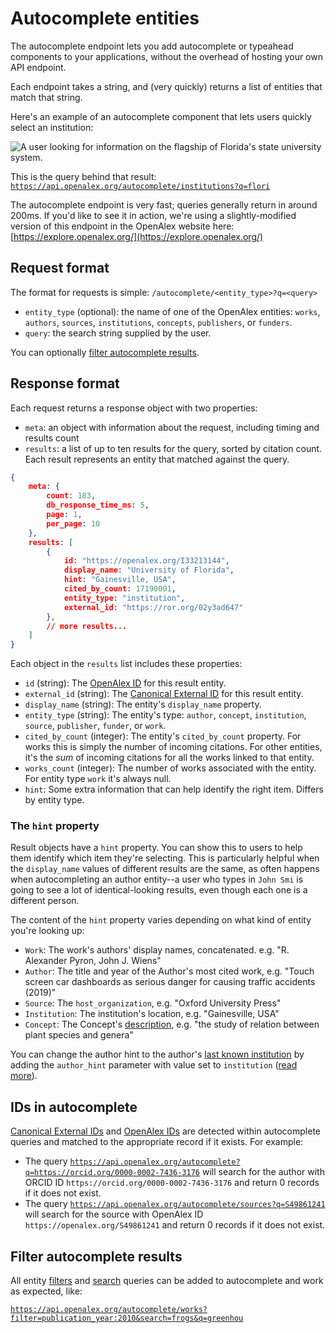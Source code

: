 # Autocomplete entities

The autocomplete endpoint lets you add autocomplete or typeahead components to your applications, without the overhead of hosting your own API endpoint.

Each endpoint takes a string, and (very quickly) returns a list of entities that match that string.

Here's an example of an autocomplete component that lets users quickly select an institution:

![A user looking for information on the flagship of Florida's state university system.](https://i.imgur.com/f8yyWCd.png)

This is the query behind that result: [`https://api.openalex.org/autocomplete/institutions?q=flori`](https://api.openalex.org/autocomplete/institutions?q=flori)

The autocomplete endpoint is very fast; queries generally return in around 200ms. If you'd like to see it in action, we're using a slightly-modified version of this endpoint in the OpenAlex website here: [https://explore.openalex.org/](https://explore.openalex.org/)

## Request format

The format for requests is simple: `/autocomplete/<entity_type>?q=<query>`

* `entity_type` (optional): the name of one of the OpenAlex entities: `works`, `authors`, `sources`, `institutions`, `concepts`, `publishers`, or `funders`.
* `query`: the search string supplied by the user.

You can optionally [filter autocomplete results](autocomplete-entities.md#filter-autocomplete-results).

## Response format

Each request returns a response object with two properties:

* `meta`: an object with information about the request, including timing and results count
* `results`: a list of up to ten results for the query, sorted by citation count. Each result represents an entity that matched against the query.

```json
{
    meta: {
        count: 183,
        db_response_time_ms: 5,
        page: 1,
        per_page: 10
    },
    results: [
        {
            id: "https://openalex.org/I33213144",
            display_name: "University of Florida",
            hint: "Gainesville, USA",
            cited_by_count: 17190001,
            entity_type: "institution",
            external_id: "https://ror.org/02y3ad647"
        },
        // more results...
    ]
}
```

Each object in the `results` list includes these properties:

* `id` (string): The [OpenAlex ID](../get-single-entities/#the-openalex-id) for this result entity.
* `external_id` (string): The [Canonical External ID](../get-single-entities/#canonical-external-ids) for this result entity.
* `display_name` (string): The entity's `display_name` property.
* `entity_type` (string): The entity's type: `author`, `concept`, `institution`, `source`, `publisher`, `funder`, or `work`.
* `cited_by_count` (integer): The entity's `cited_by_count` property. For works this is simply the number of incoming citations. For other entities, it's the _sum_ of incoming citations for all the works linked to that entity.
* `works_count` (integer): The number of works associated with the entity. For entity type `work` it's always null.
* `hint`: Some extra information that can help identify the right item. Differs by entity type.

### The `hint` property

Result objects have a `hint` property. You can show this to users to help them identify which item they're selecting. This is particularly helpful when the `display_name` values of different results are the same, as often happens when autocompleting an author entity--a user who types in `John Smi` is going to see a lot of identical-looking results, even though each one is a different person.

The content of the `hint` property varies depending on what kind of entity you're looking up:

* `Work`: The work's authors' display names, concatenated. e.g. "R. Alexander Pyron, John J. Wiens"
* `Author`: The title and year of the Author's most cited work, e.g. "Touch screen car dashboards as serious danger for causing traffic accidents (2019)"
* `Source`: The `host_organization`, e.g. "Oxford University Press"
* `Institution`: The institution's location, e.g. "Gainesville, USA"
* `Concept`: The Concept's [description](../../the-data/concepts/concept-object.md#description), e.g. "the study of relation between plant species and genera"

You can change the author hint to the author's [last known institution](../../the-data/authors/author-object.md#last\_known\_institution) by adding the `author_hint` parameter with value set to `institution` ([read more](../../the-data/authors/search-authors.md#autocomplete-authors)).

## IDs in autocomplete

[Canonical External IDs](../get-single-entities/#canonical-external-ids) and [OpenAlex IDs](../get-single-entities/#the-openalex-id) are detected within autocomplete queries and matched to the appropriate record if it exists. For example:

* The query [`https://api.openalex.org/autocomplete?q=https://orcid.org/0000-0002-7436-3176`](https://api.openalex.org/autocomplete?q=https://orcid.org/0000-0002-7436-3176) will search for the author with ORCID ID `https://orcid.org/0000-0002-7436-3176` and return 0 records if it does not exist.
* The query [`https://api.openalex.org/autocomplete/sources?q=S49861241`](https://api.openalex.org/autocomplete/sources?q=S49861241) will search for the source with OpenAlex ID `https://openalex.org/S49861241` and return 0 records if it does not exist.

## Filter autocomplete results

All entity [filters](filter-entity-lists.md) and [search](search-entities.md) queries can be added to autocomplete and work as expected, like:

[`https://api.openalex.org/autocomplete/works?filter=publication_year:2010&search=frogs&q=greenhou`](https://api.openalex.org/autocomplete/works?filter=publication\_year:2010\&search=frogs\&q=greenhou)
